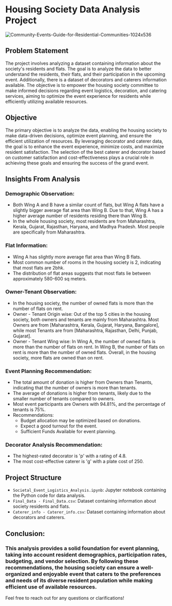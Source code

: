 # Housing Society Data Analysis Project

![Community-Events-Guide-for-Residential-Communities-1024x536](https://github.com/TanayMaharana/Python-Projects/assets/105596561/e0797d7a-52cf-477a-ab1e-e631321b3aaf)


## Problem Statement

The project involves analyzing a dataset containing information about the society's residents and flats. The goal is to analyze the data to better understand the residents, their flats, and their participation in the upcoming event. Additionally, there is a dataset of decorators and caterers information available. The objective is to empower the housing society committee to make informed decisions regarding event logistics, decoration, and catering services, aiming to optimize the event experience for residents while efficiently utilizing available resources.

## Objective

The primary objective is to analyze the data, enabling the housing society to make data-driven decisions, optimize event planning, and ensure the efficient utilization of resources. By leveraging decorator and caterer data, the goal is to enhance the event experience, minimize costs, and maximize resident satisfaction. The selection of the best caterer and decorator based on customer satisfaction and cost-effectiveness plays a crucial role in achieving these goals and ensuring the success of the grand event.

## Insights From Analysis

### Demographic Observation:

- Both Wing A and B have a similar count of flats, but Wing A flats have a slightly bigger average flat area than Wing B. Due to that, Wing A has a higher average number of residents residing there than Wing B.
- In the whole housing society, most residents are from Maharashtra, Kerala, Gujarat, Rajasthan, Haryana, and Madhya Pradesh. Most people are specifically from Maharashtra.

### Flat Information:

- Wing A has slightly more average flat area than Wing B flats.
- Most common number of rooms in the housing society is 2, indicating that most flats are 2bhk.
- The distribution of flat areas suggests that most flats lie between approximately 580-600 sq meters.

### Owner-Tenant Observation:

- In the housing society, the number of owned flats is more than the number of flats on rent.
- Owner - Tenant Origin wise: Out of the top 5 cities in the housing society, both owners and tenants are mainly from Maharashtra. Most Owners are from [Maharashtra, Kerala, Gujarat, Haryana, Bangalore], while most Tenants are from [Maharashtra, Rajasthan, Delhi, Punjab, Gujarat].
- Owner - Tenant Wing wise: In Wing A, the number of owned flats is more than the number of flats on rent. In Wing B, the number of flats on rent is more than the number of owned flats. Overall, in the housing society, more flats are owned than on rent.

### Event Planning Recommendation:

- The total amount of donation is higher from Owners than Tenants, indicating that the number of owners is more than tenants.
- The average of donations is higher from tenants, likely due to the smaller number of tenants compared to owners.
- Most event participants are Owners with 94.81%, and the percentage of tenants is 75%.
- Recommendations:
  - Budget allocation may be optimized based on donations.
  - Expect a good turnout for the event.
  - Sufficient Funds Available for event planning.

### Decorator Analysis Recommendation:

- The highest-rated decorator is 'p' with a rating of 4.8.
- The most cost-effective caterer is 'g' with a plate cost of 250.

## Project Structure

- `Societal_Event_Logistics_Analysis.ipynb`: Jupyter notebook containing the Python code for data analysis.
- `Final_Data - Final_Data.csv`: Dataset containing information about society residents and flats.
- `Caterer_info - Caterer_info.csv`: Dataset containing information about decorators and caterers.

## Conclusion:

### This analysis provides a solid foundation for event planning, taking into account resident demographics, participation rates, budgeting, and vendor selection. By following these recommendations, the housing society can ensure a well-organized and enjoyable event that caters to the preferences and needs of its diverse resident population while making efficient use of available resources.

Feel free to reach out for any questions or clarifications!
